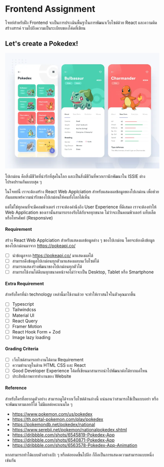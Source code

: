 # Frontend Assignment

โจทย์สำหรับฝั่ง Frontend จะเป็นการประเมินพื้นฐาในการพัฒนาเว็บไซต์ด้วย React และความคิดสร้างสรรค์ รวมไปถึงความเป็นระเบียบของโค้ดที่เขียน

## Let's create a Pokedex!

![alt text](./images/pokedex.webp)

โปเกม่อน คือสิ่งมีชีวิตที่น่ารักที่สุดในโลก และเป็นสิ่งมีชีวินที่พวกเรานักพัฒนาใน ISSIE ต่างโปรดปรานกันแบบสุด ๆ

ในโจทย์นี้ เราจะต้องสร้าง React Web Applciation สำหรับแสดงผลข้อมูลของโปเกม่อน เพื่อช่วยกันเผยแพร่ความน่ารักของโปเกม่อนให้คนทั้งโลกได้เห็น

แต่ไม่ใช่ทุกคนที่จะมีคอมพิวเตอร์ เราจะต้องคำนึงถึง User Experience ที่ดีเสมอ เราจะต้องทำให้ Web Application ของเรานั้นสามารถรองรับได้กับจอทุกขนาด ไม่ว่าจะเป็นคอมพิวเตอร์ แท็บเล็ต หรือโทรศัพท์ (Responsive)

#### Requirement

สร้าง​ React Web Applciation สำหรับแสดงผลข้อมูลต่าง ๆ ของโปเกม่อน โดยจะต้องดึงข้อมูลของโปเกม่อนมาจาก https://pokeapi.co/

- [ ] นำข้อมูลจาก https://pokeapi.co/ มาแสดงผลได้
- [ ] สามารถดึงข้อมูลโปเกม่อนทุกตัวมาแสดงผลบนเว็บไซต์ได้
- [ ] สามารถแสดงร่างพัฒนาของโปเกม่อนทุกตัวได้
- [ ] สามารถใช้งานได้ดีบนทุกขนาดหน้าจอไม่ว่าจะเป็น Desktop, Tablet หรือ Smartphone

#### Extra Requirement

สำหรับใครที่นำ technology เหล่านี้มาใช้งานด้วย จะทำให้เราสนใจในตัวคุณมากขึ้น

- [ ] Typescript
- [ ] Tailwindcss
- [ ] Material UI
- [ ] React Query
- [ ] Framer Motion
- [ ] React Hook Form + Zod
- [ ] Image lazy loading

#### Grading Criteria

- [ ] เว็บไซต์สามารถทำงานได้ตาม Requirement
- [ ] ความชำนาญในด้าน HTML CSS และ React
- [ ] Good Developer Experience โค้ดที่เขียนมาสามารถนำไปพัฒนาต่อได้ยากแค่ไหน
- [ ] ประสิทธิภาพการทำงานของ Website

#### Reference

สำหรับใครที่อยากดูตัวอย่าง สามารถดูได้จากเว็บไซต์ด้านล่างนี้ แน่นอนว่าสามารถใช้เป็นแบบอย่า หรือจะพัฒนาตามเลยก็ได้ ไม่มีผลต่อคะแนนใด ๆ

- https://www.pokemon.com/us/pokedex
- https://th.portal-pokemon.com/play/pokedex
- https://pokemondb.net/pokedex/national
- https://www.serebii.net/pokemon/nationalpokedex.shtml
- https://dribbble.com/shots/6545819-Pokedex-App
- https://dribbble.com/shots/6540871-Pokedex-App
- https://dribbble.com/shots/6563578-Pokedex-App-Animation

หากสามารถทำได้แบบตัวอย่างเป้ะ ๆ หรือต่อยอดขึ้นไปอีก ก็ถือเป็นการแสดงความสามารถแบบหนึ่งเช่นกัน
